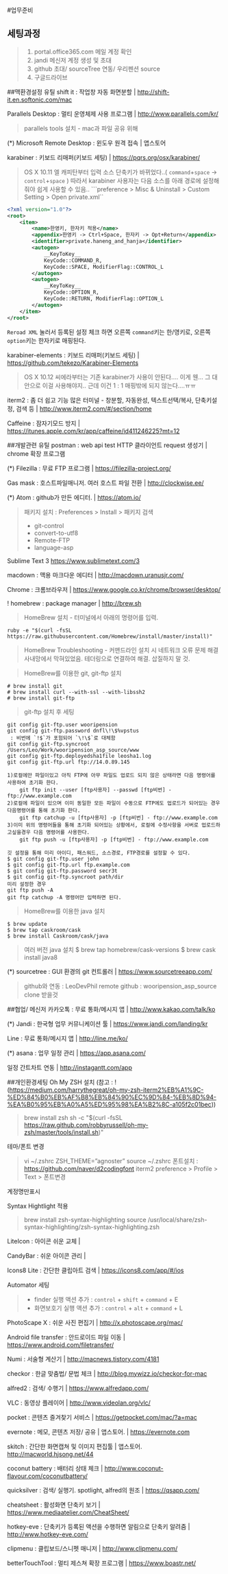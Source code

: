#업무준비

## 세팅과정
> 1. portal.office365.com 메일 계정 확인
> 1. jandi 메신저 계정 생성 및 초대
> 1. github 초대/ sourceTree 연동/ 우리펜션 source
> 1. 구글드라이브 

##맥환경설정 유틸
shift it : 작업창 자동 화면분할 | http://shift-it.en.softonic.com/mac

Parallels Desktop : 멀티 운영체제 사용 프로그램 | http://www.parallels.com/kr/
> parallels tools 설치 - mac과 파일 공유 위해


(*) Microsoft Remote Desktop : 윈도우 원격 접속 | 앱스토어

karabiner : 키보드 리매퍼(키보드 세팅) | https://pqrs.org/osx/karabiner/
> OS X 10.11 엘 캐피탄부터 입력 소스 단축키가 바뀌었다..( `command`+`space` -> `control`+`space` )
따라서 karabiner 사용자는 다음 소스를 아래 경로에 설정해줘야 쉽게 사용할 수 있음..
```preference > Misc & Uninstall > Custom Setting > Open private.xml``
```xml
<?xml version="1.0"?>
<root>
    <item>
        <name>한영키, 한자키 적용</name>
        <appendix>한영키 -> Ctrl+Space, 한자키 -> Opt+Return</appendix>
        <identifier>private.haneng_and_hanja</identifier>
        <autogen>
            __KeyToKey__
            KeyCode::COMMAND_R,
            KeyCode::SPACE, ModifierFlag::CONTROL_L
        </autogen>
        <autogen>
            __KeyToKey__
            KeyCode::OPTION_R,
            KeyCode::RETURN, ModifierFlag::OPTION_L
        </autogen>
    </item>
</root>
```
`Reroad XML` 눌러서 등록된 설정 체크 하면 오른쪽 `command`키는 한/영키로, 오른쪽 `option`키는 한자키로 매핑된다.

karabiner-elements : 키보드 리매퍼(키보드 세팅) | https://github.com/tekezo/Karabiner-Elements
> OS X 10.12 씨에라부터는 기존 karabiner가 사용이 안된다.... 이게 웬... 그 대안으로 이걸 사용해야지.. 
근데 이건 1 : 1 매핑밖에 되지 않는다....ㅠㅠ

iterm2 : 좀 더 쉽고 기능 많은 터미널 - 창분할, 자동완성, 텍스트선택/복사, 단축키설정, 검색 등 | http://www.iterm2.com/#/section/home

Caffeine : 잠자기모드 방지 | https://itunes.apple.com/kr/app/caffeine/id411246225?mt=12


##개발관련 유틸
postman : web api test HTTP 클라이언트 request 생성기 | chrome 확장 프로그램

(*) Filezilla : 무료 FTP 프로그램 | https://filezilla-project.org/

Gas mask : 호스트파일매니저. 여러 호스트 파일 전환 | http://clockwise.ee/

(*) Atom : github가 만든 에디터. | https://atom.io/
> 패키지 설치 : Preferences > Install > 패키지 검색
> - git-control
> - convert-to-utf8
> - Remote-FTP
> - language-asp


Sublime Text 3	https://www.sublimetext.com/3

macdown : 맥용 마크다운 에디터 | http://macdown.uranusjr.com/

Chrome : 크롬브라우저 | https://www.google.co.kr/chrome/browser/desktop/

! homebrew : package manager	| http://brew.sh
> HomeBrew 설치 - 터미널에서 아래의 명령어를 입력.
>
	ruby -e "$(curl -fsSL https://raw.githubusercontent.com/Homebrew/install/master/install)"

> HomeBrew Troubleshooting - 커맨드라인 설치 시 네트워크 오류 문제 해결
> 사내망에서 막혀있었음. 테더링으로 연결하여 해결. 삽질하지 말 것.

> HomeBrew를 이용한 git, git-ftp 설치
> 
	# brew install git
	# brew install curl --with-ssl --with-libssh2
	# brew install git-ftp

> git-ftp 설치 후 세팅
>
	git config git-ftp.user wooripension
    git config git-ftp.password dnfl\!\$%vpstus
     : 비번에 `!$`가 포험되어 `\!\$`로 대체함
    git config git-ftp.syncroot /Users/Leo/Work/wooripension_asp_source/www
    git config git-ftp.deployedsha1file leosha1.log
    git config git-ftp.url ftp://14.0.89.145

    1)로컬에만 파일이있고 아직 FTP에 아무 파일도 업로드 되지 않은 상태라면 다음 명령어를 사용하여 초기화 한다.
        git ftp init --user [ftp사용자] --passwd [ftp비번] - ftp://www.example.com
    2)로컬에 파일이 있으며 이미 동일한 모든 파일이 수동으로 FTP에도 업로드가 되어있는 경우 다음명령어를 통해 초기화 한다.
        git ftp catchup -u [ftp사용자] -p [ftp비번] - ftp://www.example.com
    3)이미 위의 명령어들을 통해 초기화 되어있는 상황에서, 로컬에 수정사항을 서버로 업로드하고싶을경우 다음 명령어를 사용한다.
        git ftp push -u [ftp사용자] -p [ftp비번] - ftp://www.example.com

    깃 설정을 통해 미리 아이디, 패스워드, 소스경로, FTP경로를 설정할 수 있다.
    $ git config git-ftp.user john
    $ git config git-ftp.url ftp.example.com
    $ git config git-ftp.password secr3t
    $ git config git-ftp.syncroot path/dir
    미리 설정한 경우
    git ftp push -A
    git ftp catchup -A 명령어만 입력하면 된다. 

> HomeBrew를 이용한 java 설치
>
	$ brew update
	$ brew tap caskroom/cask
    $ brew install Caskroom/cask/java
    
    
> 여러 버전 java 설치
> $ brew tap homebrew/cask-versions
> $ brew cask install java8

(*) sourcetree : GUI 환경의 git 컨트롤러 | https://www.sourcetreeapp.com/
> github와 연동 : LeoDevPhil
> remote github : wooripension_asp_source clone 받을것


##협업/ 메신저
카카오톡 : 무료 통화/메시지 앱 | http://www.kakao.com/talk/ko

(*) Jandi : 한국형 업무 커뮤니케이션 툴 | https://www.jandi.com/landing/kr

Line : 무료 통화/메시지 앱 | http://line.me/ko/

(*) asana : 업무 일정 관리 | https://app.asana.com/

일정 간트차트 연동 | http://instagantt.com/app





##개인환경세팅
Oh My ZSH 설치 (참고 : !(https://medium.com/harrythegreat/oh-my-zsh-iterm2%EB%A1%9C-%ED%84%B0%EB%AF%B8%EB%84%90%EC%9D%84-%EB%8D%94-%EA%B0%95%EB%A0%A5%ED%95%98%EA%B2%8C-a105f2c01bec))
> brew install zsh
> sh -c "$(curl -fsSL https://raw.github.com/robbyrussell/oh-my-zsh/master/tools/install.sh)"

테마/폰트 변경
> vi ~/.zshrc
> ZSH_THEME=”agnoster”
> source ~/.zshrc
> 폰트설치 : https://github.com/naver/d2codingfont
> iterm2 preference > Profile > Text > 폰트변경

계정명만표시
> 

Syntax Hightlight 적용
> brew install zsh-syntax-highlighting
> source /usr/local/share/zsh-syntax-highlighting/zsh-syntax-highlighting.zsh



LiteIcon : 아이콘 쉬운 교체 |

CandyBar : 쉬운 아이콘 관리 |

Icons8 Lite : 간단한 클립아트 검색 | https://icons8.com/app/#/ios

Automator 세팅
> - finder 실행 액션 추가 : `control` + `shift` + `command` + E
> - 화면보호기 실행 액션 추가 : `control` + `alt` + `command` + L


PhotoScape X : 쉬운 사진 편집기 | http://x.photoscape.org/mac/

Android file transfer : 안드로이드 파일 이동 | https://www.android.com/filetransfer/

Numi : 서술형 계산기 | http://macnews.tistory.com/4181

checkor : 한글 맞춤법/ 문법 체크 | http://blog.mywizz.io/checkor-for-mac

alfred2 : 검색/ 수행기 | https://www.alfredapp.com/

VLC : 동영상 플레이어 | http://www.videolan.org/vlc/

pocket : 콘텐츠 즐겨찾기 서비스 | https://getpocket.com/mac/?a=mac

evernote : 메모, 콘텐츠 저장/ 공유 | 앱스토어. | https://evernote.com

skitch : 간단한 화면캡쳐 및 이미지 편집툴 | 앱스토어. http://macworld.hjsong.net/44

coconut battery : 배터리 상태 체크 | http://www.coconut-flavour.com/coconutbattery/

quicksilver : 검색/ 실행기. spotlight, alfred의 원조 | https://qsapp.com/

cheatsheet : 활성화면 단축키 보기 | https://www.mediaatelier.com/CheatSheet/

hotkey-eve : 단축키가 등록된 액션을 수행하면 알림으로 단축키 알려줌 | http://www.hotkey-eve.com/

clipmenu : 클립보드/스니펫 매니저 | http://www.clipmenu.com/

betterTouchTool : 멀티 제스쳐 확장 프로그램 | https://www.boastr.net/
